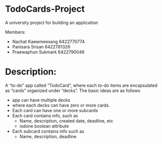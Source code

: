 # TodoCards-Project
A university project for building an application

Members:
- Nachat Kaewmeesang 6422770774
- Panisara Srisan 6422781326
- Praewaphun Sukmark 6422790046

# Description:

A “to-do” app called “TodoCard”, where each to-do items are encapsulated as “cards” organized under “decks”. The basic ideas are as follows
- app can have multiple decks
- where each decks can have zero or more cards.
- Each card can have one or more subcards
- Each card contains info, such as
  - Name, description, created date, deadline, etc
  - isdone boolean attribute
- Each subcard contains info such as
  - Name, description,  deadline
